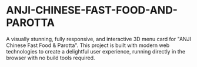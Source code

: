 # ANJI-CHINESE-FAST-FOOD-AND-PAROTTA
A visually stunning, fully responsive, and interactive 3D menu card for "ANJI Chinese Fast Food &amp; Parotta". This project is built with modern web technologies to create a delightful user experience, running directly in the browser with no build tools required.
